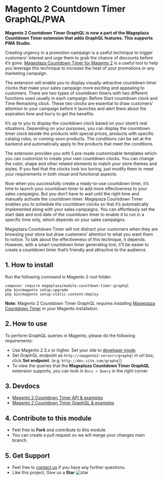 # Magento 2 Countdown Timer GraphQL/PWA

**Magento 2 Countdown Timer GraphQL is now a part of the Mageplaza Countdown Timer extension that adds GraphQL features. This supports PWA Studio.** 

Creating urgency in a promotion campaign is a useful technique to trigger customers’ interest and urge them to grab the chance of discounts before it’s gone. [Mageplaza Countdown Timer for Magento 2](https://www.mageplaza.com/magento-2-countdown-timer/) is a useful tool to help you leverage this technique to increase the heat of your promotions or any marketing campaign. 

The extension will enable you to display visually-attractive countdown timer clocks that make your sales campaign more exciting and appealing to customers. There are two types of countdown timers with two different functions used usually in each campaign: Before Start countdown clock and Time Remaining clock. These two clocks are essential to draw customers’ attention to your campaign before it launches and alert them about the expiration time and hurry to get the benefits. 

It’s up to you to display the countdown clock based on your store’s real situations. Depending on your purposes, you can display the countdown timer clock beside the products with special prices, products with specific catalog rules, or coming-soon products. The conditions can be set at the backend and automatically apply to the products that meet the conditions. 

The extension provides you with 5 pre-made customizable templates which you can customize to create your own countdown clocks. You can change the color, shape and other related elements to match your store themes and styles. If you feel that the clocks look too boring, just modify them to meet your requirements in both visual and functional aspects. 

Now when you successfully create a ready-to-use countdown timer, it’s time to launch your countdown timer to add more effectiveness to your sales campaigns. But you don’t have to wait until the right time and manually activate the countdown timer. Magepaza Countdown Timer enables you to schedule the countdown clocks so that it’s automatically implemented along with your sales campaigns. You can effortlessly set the start date and end date of the countdown timer to enable it to run in a specific time only, which depends on your sales campaigns. 

Mageplaza Countdown Timer will not distract your customers when they are browsing your store but draw customers’ attention to what you want them to notice. To talk about the effectiveness of this technique, it depends. However, with a smart countdown timer generating tool,  it’ll be easier to create a countdown timer that’s friendly and attractive to the audience.


## 1. How to install

Run the following command in Magento 2 root folder:

```
composer require mageplaza/module-countdown-timer-graphql
php bin/magento setup:upgrade
php bin/magento setup:static-content:deploy
```

**Note:**
Magento 2 Countdown Timer GraphQL requires installing [Mageplaza Countdown Timer](https://www.mageplaza.com/magento-2-countdown-timer/) in your Magento installation.

## 2. How to use

To perform GraphQL queries in Magento, please do the following requirements:

- Use Magento 2.3.x or higher. Set your site to [developer mode](https://www.mageplaza.com/devdocs/enable-disable-developer-mode-magento-2.html).
- Set GraphQL endpoint as `http://<magento2-server>/graphql` in url box, click **Set endpoint**. 
(e.g. `http://dev.site.com/graphql`)
- To view the queries that the **Mageplaza Countdown Timer GraphQL** extension supports, you can look in `Docs > Query` in the right corner

## 3. Devdocs

- [Magento 2 Countdown Timer API & examples](https://documenter.getpostman.com/view/10589000/TVKA3yYt)
- [Magento 2 Countdown Timer GraphQL & examples](https://documenter.getpostman.com/view/10589000/TVeqc6z2)


## 4. Contribute to this module

- Feel free to **Fork** and contribute to this module. 
- You can create a pull request so we will merge your changes main branch.

## 5. Get Support

- Feel free to [contact us](https://www.mageplaza.com/contact.html) if you have any further questions.
- Like this project, Give us a **Star** ![star](https://i.imgur.com/S8e0ctO.png)
